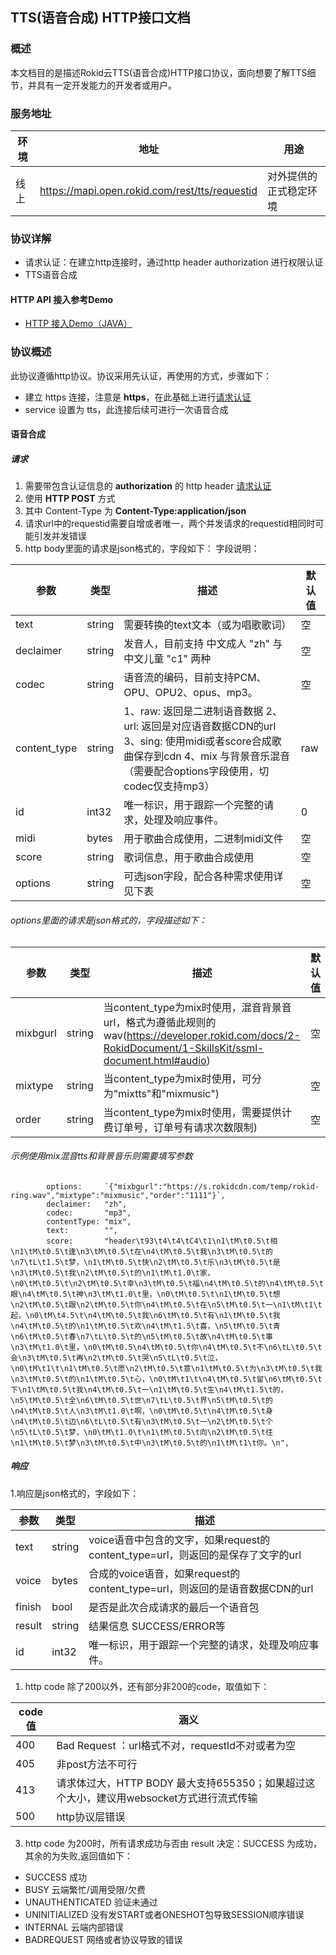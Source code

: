 ## TTS(语音合成) HTTP接口文档

### 概述

本文档目的是描述Rokid云TTS(语音合成)HTTP接口协议，面向想要了解TTS细节，并具有一定开发能力的开发者或用户。


### 服务地址

| 环境 | 地址                                   | 用途                   |
| ---- | -------------------------------------- | ---------------------- |
| 线上 | https://mapi.open.rokid.com/rest/tts/requestid     | 对外提供的正式稳定环境 |


### 协议详解

- 请求认证：在建立http连接时，通过http header authorization 进行权限认证
- TTS语音合成

#### HTTP API 接入参考Demo
- [HTTP 接入Demo（JAVA）](https://github.com/Rokid/mapi-demo-outer)


### 协议概述

此协议遵循http协议。协议采用先认证，再使用的方式，步骤如下：

* 建立 https 连接，注意是 **https**，在此基础上进行[请求认证](https://developer.rokid.com/docs/3-ApiReference/mapi-doc/gw-auth-api.html)
* service 设置为 tts，此连接后续可进行一次语音合成


#### 语音合成

##### 请求

1. 需要带包含认证信息的 **authorization** 的 http header [请求认证](https://developer.rokid.com/docs/3-ApiReference/mapi-doc/gw-auth-api.html)
2. 使用 **HTTP POST** 方式
3. 其中 Content-Type 为 **Content-Type:application/json**
4. 请求url中的requestid需要自增或者唯一，两个并发请求的requestid相同时可能引发并发错误
5. http body里面的请求是json格式的，字段如下：
 字段说明：
 
| 参数     | 类型        | 描述                   | 默认值  |
| ------ | --------- | -------------------- | ---- |
| text   | string    | 需要转换的text文本（或为唱歌歌词）          | 空   |
| declaimer | string | 发音人，目前支持 中文成人 "zh" 与 中文儿童 "c1" 两种 | 空 |
| codec     | string | 语音流的编码，目前支持PCM、OPU、OPU2、opus、mp3。   | 空 |
| content_type | string | 1、raw: 返回是二进制语音数据  2、url: 返回是对应语音数据CDN的url  3、sing: 使用midi或者score合成歌曲保存到cdn 4、mix 与背景音乐混音（需要配合options字段使用，切codec仅支持mp3）| raw  |
| id        | int32  | 唯一标识，用于跟踪一个完整的请求，处理及响应事件。   | 0    |
| midi      | bytes  | 用于歌曲合成使用，二进制midi文件   | 空    |
| score  | string | 歌词信息，用于歌曲合成使用  | 空    |
| options  | string | 可选json字段，配合各种需求使用详见下表  | 空    |


######  options里面的请求是json格式的，字段描述如下：
| 参数     | 类型        | 描述               | 默认值  |
| ------ | --------- | -------------------- | ---- | 
| mixbgurl | string | 当content_type为mix时使用，混音背景音url，格式为遵循此规则的wav(https://developer.rokid.com/docs/2-RokidDocument/1-SkillsKit/ssml-document.html#audio) | 空 | 
| mixtype | string | 当content_type为mix时使用，可分为"mixtts"和"mixmusic") | 空 |
| order | string | 当content_type为mix时使用，需要提供计费订单号，订单号有请求次数限制) | 空 | 
###### 示例使用mix混音tts和背景音乐则需要填写参数
```
		options:     `{"mixbgurl":"https://s.rokidcdn.com/temp/rokid-ring.wav","mixtype":"mixmusic","order":"1111"}`,
		declaimer:   "zh",
		codec:       "mp3",
		contentType: "mix",
		text:        "",
		score:       "header\t93\t4\t4\tC4\t1\n1\tM\t0.5\t相\n1\tM\t0.5\t逢\n3\tM\t0.5\t在\n4\tM\t0.5\t我\n3\tM\t0.5\t的\n7\tL\t1.5\t梦，\n1\tM\t0.5\t快\n2\tM\t0.5\t乐\n3\tM\t0.5\t是\n3\tM\t0.5\t我\n2\tM\t0.5\t的\n1\tM\t1.0\t家，\n0\tM\t0.5\t\n2\tM\t0.5\t幸\n3\tM\t0.5\t福\n4\tM\t0.5\t的\n4\tM\t0.5\t眼\n4\tM\t0.5\t神\n3\tM\t1.0\t里，\n0\tM\t0.5\t\n1\tM\t0.5\t想\n2\tM\t0.5\t跟\n2\tM\t0.5\t你\n4\tM\t0.5\t在\n5\tM\t0.5\t一\n1\tM\t1\t起，\n0\tM\t4.5\t\n4\tM\t0.5\t我\n6\tM\t0.5\t有\n1\tM\t0.5\t我\n4\tM\t0.5\t的\n1\tM\t0.5\t欢\n4\tM\t1.5\t喜，\n5\tM\t0.5\t青\n6\tM\t0.5\t春\n7\tL\t0.5\t的\n5\tM\t0.5\t故\n4\tM\t0.5\t事\n3\tM\t1.0\t里，\n0\tM\t0.5\n4\tM\t0.5\t你\n4\tM\t0.5\t不\n6\tL\t0.5\t会\n3\tM\t0.5\t再\n2\tM\t0.5\t哭\n5\tL\t0.5\t泣，\n0\tM\t1\t\n1\tM\t0.5\t愿\n2\tM\t0.5\t意\n1\tM\t0.5\t为\n3\tM\t0.5\t我\n3\tM\t0.5\t的\n1\tM\t0.5\t心，\n0\tM\t1\t\n4\tM\t0.5\t留\n6\tM\t0.5\t下\n1\tM\t0.5\t我\n4\tM\t0.5\t一\n1\tM\t0.5\t生\n4\tM\t1.5\t的，\n5\tM\t0.5\t全\n6\tM\t0.5\t世\n7\tL\t0.5\t界\n5\tM\t0.5\t的\n4\tM\t0.5\t人\n3\tM\t1.0\t啊，\n0\tM\t0.5\t\n4\tM\t0.5\t身\n4\tM\t0.5\t边\n6\tL\t0.5\t有\n3\tM\t0.5\t一\n2\tM\t0.5\t个\n5\tL\t0.5\t梦，\n0\tM\t1.0\t\n1\tM\t0.5\t向\n2\tM\t0.5\t往\n1\tM\t0.5\t梦\n3\tM\t0.5\t中\n3\tM\t0.5\t的\n1\tM\t1\t你。\n",
```

##### 响应

1.响应是json格式的，字段如下：

| 参数    | 类型     | 描述            |
| ----- | ------ | ------------- |
| text  | string | voice语音中包含的文字，如果request的content_type=url，则返回的是保存了文字的url |
| voice | bytes  | 合成的voice语音，如果request的content_type=url，则返回的是语音数据CDN的url    |
| finish   | bool | 是否是此次合成请求的最后一个语音包 |
| result  | string | 结果信息  SUCCESS/ERROR等 |
| id        | int32  | 唯一标识，用于跟踪一个完整的请求，处理及响应事件。   |

1. http code 除了200以外，还有部分非200的code，取值如下：

| code 值         | 涵义           |
| ----------------- | -------------- |
| 400           | Bad Request ：url格式不对，requestId不对或者为空 |
| 405           | 非post方法不可行       |
| 413           | 请求体过大，HTTP BODY 最大支持655350；如果超过这个大小，建议用websocket方式进行流式传输|
| 500           | http协议层错误     |


3. http code 为200时，所有请求成功与否由 result 决定：SUCCESS 为成功，其余的为失败,返回值如下：
  - SUCCESS 成功
  - BUSY 云端繁忙/调用受限/欠费
  - UNAUTHENTICATED 验证未通过
  - UNINITIALIZED 没有发START或者ONESHOT包导致SESSION顺序错误
  - INTERNAL 云端内部错误
  - BADREQUEST 网络或者协议导致的错误


